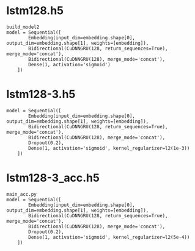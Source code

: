 # lstm128.h5
	build_model2
    model = Sequential([
            Embedding(input_dim=embedding.shape[0], output_dim=embedding.shape[1], weights=[embedding]),
            Bidirectional(CuDNNGRU(128, return_sequences=True), merge_mode='concat'),
            Bidirectional(CuDNNGRU(128), merge_mode='concat'),
            Dense(1, activation='sigmoid')
        ])

# lstm128-3.h5
    model = Sequential([
            Embedding(input_dim=embedding.shape[0], output_dim=embedding.shape[1], weights=[embedding]),
            Bidirectional(CuDNNGRU(128, return_sequences=True), merge_mode='concat'),
            Bidirectional(CuDNNGRU(128), merge_mode='concat'),
            Dropout(0.2),
            Dense(1, activation='sigmoid', kernel_regularizer=l2(1e-3))
        ])

# lstm128-3_acc.h5
	main_acc.py
    model = Sequential([
            Embedding(input_dim=embedding.shape[0], output_dim=embedding.shape[1], weights=[embedding]),
            Bidirectional(CuDNNGRU(128, return_sequences=True), merge_mode='concat'),
            Bidirectional(CuDNNGRU(128), merge_mode='concat'),
            Dropout(0.2),
            Dense(1, activation='sigmoid', kernel_regularizer=l2(5e-4))
        ])

